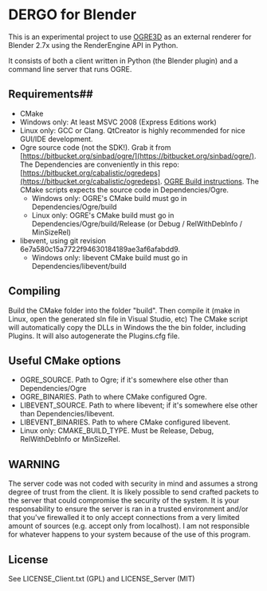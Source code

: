 # DERGO for Blender #

This is an experimental project to use [OGRE3D](www.ogre3d.org) as an external renderer for Blender 2.7x using the RenderEngine API in Python.

It consists of both a client written in Python (the Blender plugin) and a command line server that runs OGRE.

## Requirements##
* CMake
* Windows only: At least MSVC 2008 (Express Editions work)
* Linux only: GCC or Clang. QtCreator is highly recommended for nice GUI/IDE development.
* Ogre source code (not the SDK!). Grab it from [https://bitbucket.org/sinbad/ogre/](https://bitbucket.org/sinbad/ogre/). The Dependencies are conveniently in this repo: [https://bitbucket.org/cabalistic/ogredeps](https://bitbucket.org/cabalistic/ogredeps). [OGRE Build instructions](http://www.ogre3d.org/tikiwiki/CMake+Quick+Start+Guide). The CMake scripts expects the source code in Dependencies/Ogre.
    * Windows only: OGRE's CMake build must go in Dependencies/Ogre/build
    * Linux only: OGRE's CMake build must go in Dependencies/Ogre/build/Release (or Debug / RelWithDebInfo / MinSizeRel)
* libevent, using git revision 6e7a580c15a7722f94630184189ae3af6afabdd9.
    * Windows only: libevent CMake build must go in Dependencies/libevent/build

## Compiling ##
Build the CMake folder into the folder "build". Then compile it (make in Linux, open the generated sln file in Visual Studio, etc)
The CMake script will automatically copy the DLLs in Windows the the bin folder, including Plugins. It will also autogenerate the Plugins.cfg file.

## Useful CMake options ##
* OGRE_SOURCE. Path to Ogre; if it's somewhere else other than Dependencies/Ogre
* OGRE_BINARIES. Path to where CMake configured Ogre.
* LIBEVENT_SOURCE. Path to where libevent; if it's somewhere else other than Dependencies/libevent.
* LIBEVENT_BINARIES. Path to where CMake configured libevent.
* Linux only: CMAKE_BUILD_TYPE. Must be Release, Debug, RelWithDebInfo or MinSizeRel.

## WARNING ##
The server code was not coded with security in mind and assumes a strong degree of trust from the client.
It is likely possible to send crafted packets to the server that could compromise the security of the system.
It is your responsability to ensure the server is ran in a trusted environment and/or that you've firewalled it
to only accept connections from a very limited amount of sources (e.g. accept only from localhost).
I am not responsible for whatever happens to your system because of the use of this program.

## License ##
See LICENSE_Client.txt (GPL) and LICENSE_Server (MIT)